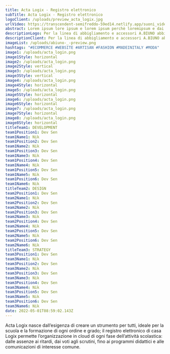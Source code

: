 ```yaml
---
title: Acta Logix - Registro elettronico
subTitle: Acta Logix - Registro elettronico
logoClient: /uploads/preview_acta_logix.jpg
urlVideo: https://transcendent-semifreddo-59ed14.netlify.app/suoni_video.mp4
abstract: Lorem ipsum lore ipsum e lorem ipsum perchè loremipsum e dai lorem ipsum
descriptionLogo: Per la linea di abbigliamento e accessori A.BIUNO abbiamo realizzato un sito eCommerce per permettere agli utenti di scoprire non solo la storia, i valori e le creazioni del brand, ma anche di acquistare senza vincoli di distanza e tempo. Un progetto curato da noi a partire dalla fase di progettazione, fino al design e lo sviluppo, insieme al copy e a tutte le diverse attività finalizzate all’ottimizzazione in chiave SEO.
descriptionClient: Per la linea di abbigliamento e accessori A.BIUNO abbiamo realizzato un sito eCommerce per permettere agli utenti di scoprire non solo la storia, i valori e le creazioni del brand, ma anche di acquistare senza vincoli di distanza e tempo. Un progetto curato da noi a partire dalla fase di progettazione, fino al design e lo sviluppo, insieme al copy e a tutte le diverse attività finalizzate all’ottimizzazione in chiave SEO.
imageList: /uploads/abiuno-_-preview.png
hashtags: "#ECOMMERCE #WEBSITE #ARTISAN #FASHION #MADEINITALY #MODA"
image1: /uploads/acta_login.png
image1Style: horizontal
image2: /uploads/acta_login.png
image2Style: vertical
image3: /uploads/acta_login.png
image3Style: vertical
image4: /uploads/acta_login.png
image4Style: horizontal
image5: /uploads/acta_login.png
image5Style: horizontal
image6: /uploads/acta_login.png
image6Style: horizontal
image7: /uploads/acta_login.png
image7Style: horizontal
image8: /uploads/acta_login.png
image8Style: horizontal
titleTeam1: DEVELOPMENT
team1Position1: Dev Sen
team1Name1: Nik
team1Position2: Dev Sen
team1Name2: Nik
team1Position3: Dev Sen
team1Name3: Nik
team1Position4: Dev Sen
team1Name4: Nik
team1Position5: Dev Sen
team1Name5: Nik
team1Position6: Dev Sen
team1Name6: Nik
titleTeam2: DESIGN
team2Position1: Dev Sen
team2Name1: Nik
team2Position2: Dev Sen
team2Name2: Nik
team2Position3: Dev Sen
team2Name3: Nik
team2Position4: Dev Sen
team2Name4: Nik
team2Position5: Dev Sen
team2Name5: Nik
team2Position6: Dev Sen
team2Name6: Nik
titleTeam3: STRATEGY
team3Position1: Dev Sen
team3Name1: Nik
team3Position2: Dev Sen
team3Name2: Nik
team3Position3: Dev Sen
team3Name3: Nik
team3Position4: Dev Sen
team3Name4: Nik
team3Position5: Dev Sen
team3Name5: Nik
team3Position6: Dev Sen
team3Name6: Nik
date: 2022-05-01T08:59:02.143Z
---
```

Acta Logix nasce dall’esigenza di creare un strumento per tutti, ideale per la scuola e la formazione di ogni ordine e grado; il registro elettronico di casa Logix permette l’organizzazione in cloud di ogni fase dell’attività scolastica: dalle assenze ai ritardi, dai voti agli scrutini, fino ai programmi didattici e alle comunicazioni di interesse comune.